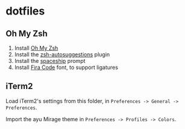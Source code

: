 # dotfiles

## Oh My Zsh

1. Install [Oh My Zsh](https://ohmyz.sh/#install)
2. Install the [zsh-autosuggestions](https://github.com/zsh-users/zsh-autosuggestions/blob/master/INSTALL.md#oh-my-zsh) plugin
3. Install the [spaceship](https://github.com/spaceship-prompt/spaceship-prompt) prompt
4. Install [Fira Code](https://github.com/tonsky/FiraCode#download--install) font, to support ligatures

## iTerm2

Load iTerm2's settings from this folder, in `Preferences -> General -> Preferences`.

Import the ayu Mirage theme in `Preferences -> Profiles -> Colors`.
